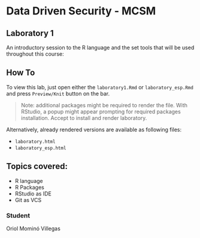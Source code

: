 # Data Driven Security - MCSM

## Laboratory 1

An introductory session to the R language and the set tools that will be used throughout this course:

## How To

To view this lab, just open either the `laboratory1.Rmd` or `laboratory_esp.Rmd` and press `Preview/Knit` button on the bar.


> Note: additional packages might be required to render the file. With RStudio, a popup might appear prompting for required packages installation. Accept to install and render laboratory.

Alternatively, already rendered versions are available as following files:

- `laboratory.html`
- `laboratory_esp.html`

## Topics covered:

- R language
- R Packages
- RStudio as IDE
- Git as VCS

### Student
Oriol Mominó Villegas
